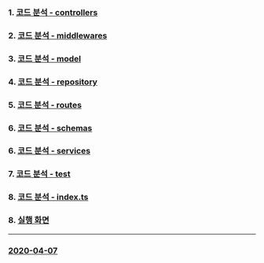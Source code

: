 ### 1. [코드 분석 - controllers](https://github.com/ckdqja135/Typescript-restful-starter/blob/master/Controller_Analysis.md)
### 2. [코드 분석 - middlewares](https://github.com/ckdqja135/Typescript-restful-starter/blob/master/Middlewares_Analysis.md)
### 3. [코드 분석 - model](https://github.com/ckdqja135/Typescript-restful-starter/blob/master/Model_Analysis.md)
### 4. [코드 분석 - repository](https://github.com/ckdqja135/Typescript-restful-starter/blob/master/Repository_Analysis.md)
### 5. [코드 분석 - routes](https://github.com/ckdqja135/Typescript-restful-starter/blob/master/Routes_Analysis.md)
### 6. [코드 분석 - schemas](https://github.com/ckdqja135/Typescript-restful-starter/blob/master/Schemas_Analysis.md)
### 6. [코드 분석 - services](https://github.com/ckdqja135/Typescript-restful-starter/blob/master/Service_Analysis.md)
### 7. [코드 분석 - test](https://github.com/ckdqja135/Typescript-restful-starter/blob/master/Test_Analysis.md)
### 8. [코드 분석 - index.ts](https://github.com/ckdqja135/Typescript-restful-starter/blob/master/Service_Analysis.md)
### 8. [실행 화면](https://github.com/ckdqja135/Typescript-restful-starter/blob/master/%EC%8B%A4%ED%96%89%ED%99%94%EB%A9%B4.md)
----------
### [2020-04-07](https://github.com/ckdqja135/Typescript-restful-starter/blob/master/2020-04-07.md)
